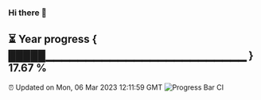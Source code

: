 ### Hi there 👋
⏳ Year progress { █████▁▁▁▁▁▁▁▁▁▁▁▁▁▁▁▁▁▁▁▁▁▁▁▁▁ } 17.67 %
---
⏰ Updated on Mon, 06 Mar 2023 12:11:59 GMT
![Progress Bar CI](https://github.com/Moyi321/Moyi321/workflows/Progress%20Bar%20CI/badge.svg)
